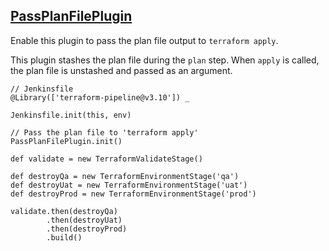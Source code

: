 ## [PassPlanFilePlugin](../src/PassPlanFilePlugin.groovy)

Enable this plugin to pass the plan file output to `terraform apply`.

This plugin stashes the plan file during the `plan` step.
When `apply` is called, the plan file is unstashed and passed as an argument.


```
// Jenkinsfile
@Library(['terraform-pipeline@v3.10']) _

Jenkinsfile.init(this, env)

// Pass the plan file to 'terraform apply'
PassPlanFilePlugin.init()

def validate = new TerraformValidateStage()

def destroyQa = new TerraformEnvironmentStage('qa')
def destroyUat = new TerraformEnvironmentStage('uat')
def destroyProd = new TerraformEnvironmentStage('prod')

validate.then(destroyQa)
        .then(destroyUat)
        .then(destroyProd)
        .build()
```
